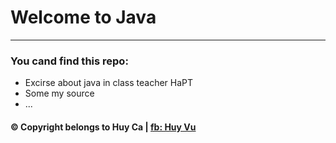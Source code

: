 # Welcome to Java
---
### You cand find this repo:
* Excirse about java in class teacher HaPT
* Some my source 
* ...
#### © Copyright belongs to Huy Ca | [fb: Huy Vu](https://www.facebook.com/profile.php?id=100043488326187 "Huy Vu")
